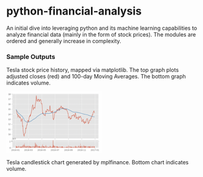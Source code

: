 # python-financial-analysis
An initial dive into leveraging python and its machine learning capabilities to analyze financial data (mainly in the form of stock prices). The modules are ordered and generally increase in complexity.

### Sample Outputs
Tesla stock price history, mapped via matplotlib. The top graph plots adjusted closes (red) and 100-day Moving Averages. The bottom graph indicates volume.

<img src="https://github.com/andrewlye/python-financial-analysis/blob/main/sample-outputs/tsla-100ma.png" width=50% height=50%>

Tesla candlestick chart generated by mplfinance. Bottom chart indicates volume.
